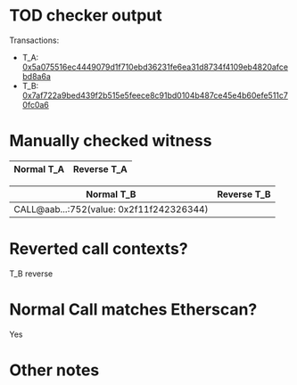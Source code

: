 # TOD checker output

Transactions:
- T_A: [0x5a075516ec4449079d1f710ebd36231fe6ea31d8734f4109eb4820afcebd8a6a](https://etherscan.io/tx/0x5a075516ec4449079d1f710ebd36231fe6ea31d8734f4109eb4820afcebd8a6a)
- T_B: [0x7af722a9bed439f2b515e5feece8c91bd0104b487ce45e4b60efe511c70fc0a6](https://etherscan.io/tx/0x7af722a9bed439f2b515e5feece8c91bd0104b487ce45e4b60efe511c70fc0a6)


# Manually checked witness


| Normal T_A    | Reverse T_A   |
|---------------|---------------|

| Normal T_B                               | Reverse T_B |
|------------------------------------------|-------------|
| CALL@aab...:752(value: 0x2f11f242326344) | <reverted>  |


# Reverted call contexts?

T_B reverse

# Normal Call matches Etherscan?

Yes

# Other notes
